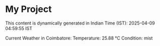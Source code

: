 # My Project

This content is dynamically generated in Indian Time (IST): 2025-04-09 04:59:55 IST


Current Weather in Coimbatore:
Temperature: 25.88 °C
Condition: mist
